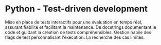 # Python - Test-driven development

Mise en place de tests interactifs pour une évaluation en temps réel, assurant fiabilité et facilitant la maintenance. De docstrings documentant le code et guidant la création de tests compréhensibles. Gestion habile des flags de test personnalisant l'exécution. La recherche des cas limites.
